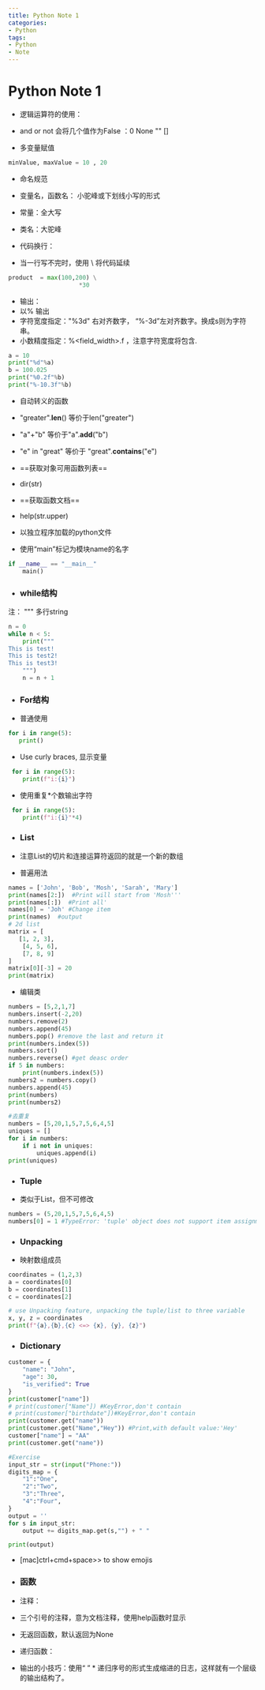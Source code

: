 ```yaml
---
title: Python Note 1
categories:
- Python
tags: 
- Python
- Note
---
```

# Python Note 1

+ 逻辑运算符的使用：
+ and or not 会将几个值作为False ：0 None "" []

+ 多变量赋值
```python
minValue, maxValue = 10 , 20
```

+ 命名规范
+ 变量名，函数名： 小驼峰或下划线小写的形式
+ 常量：全大写
+ 类名：大驼峰

+ 代码换行：
+ 当一行写不完时，使用 \ 将代码延续
```python
product  = max(100,200) \
					*30
```

+ 输出：
+ 以% 输出
+ 字符宽度指定："%3d" 右对齐数字， “%-3d”左对齐数字。换成s则为字符串。 
+ 小数精度指定：%<field_width>.<precision>f  ，注意字符宽度将包含.
```python
a = 10
print("%d"%a)
b = 100.025
print("%0.2f"%b)
print("%-10.3f"%b)
```

+ 自动转义的函数
+ "greater".__len__() 等价于len("greater")
+ "a"+"b" 等价于"a".__add__("b")
+ "e" in "great" 等价于 "great".__contains__("e")


+ ==获取对象可用函数列表==
+ dir(str) 

+ ==获取函数文档==
+ help(str.upper)

+ 以独立程序加载的python文件
+ 使用“main”标记为模块name的名字
```python
if __name__ == "__main__"
	main()
```

+ ### while结构
 注： """  多行string

```python
n = 0
while n < 5:
	print("""
This is test!
This is test2!
This is test3!
	""")
	n = n + 1
```

+ ### For结构
 * 普通使用
 
 ```python
 for i in range(5):
 	print()
 ```
 * Use curly braces, 显示变量

```python
 for i in range(5):
 	print(f"i:{i}")
 ```
 * 使用重复*个数输出字符

```python
 for i in range(5):
 	print(f"i:{i}"*4)
 ```

+ ### List
+ 注意List的切片和连接运算符返回的就是一个新的数组
* 普遍用法

```python
names = ['John', 'Bob', 'Mosh', 'Sarah', 'Mary']
print(names[2:])  #Print will start from 'Mosh'''
print(names[:])  #Print all'
names[0] = 'Joh' #Change item
print(names)  #output
# 2d list
matrix = [
   [1, 2, 3],
    [4, 5, 6],
    [7, 8, 9]
]
matrix[0][-3] = 20
print(matrix)
```

* 编辑类

```python
numbers = [5,2,1,7]
numbers.insert(-2,20)
numbers.remove(2)
numbers.append(45)
numbers.pop() #remove the last and return it
print(numbers.index(5))
numbers.sort()
numbers.reverse() #get deasc order
if 5 in numbers:
    print(numbers.index(5))
numbers2 = numbers.copy()
numbers.append(45)
print(numbers)
print(numbers2)

#去重复
numbers = [5,20,1,5,7,5,6,4,5]
uniques = []
for i in numbers:
    if i not in uniques:
        uniques.append(i)
print(uniques)
```

+ ### Tuple
+ 类似于List，但不可修改

```python
numbers = (5,20,1,5,7,5,6,4,5)
numbers[0] = 1 #TypeError: 'tuple' object does not support item assignment
```

+ ### Unpacking
+ 映射数组成员

```python
coordinates = (1,2,3)
a = coordinates[0]
b = coordinates[1]
c = coordinates[2]

# use Unpacking feature, unpacking the tuple/list to three variable
x, y, z = coordinates
print(f"{a},{b},{c} <=> {x}, {y}, {z}")
```

+ ### Dictionary

```python
customer = {
    "name": "John",
    "age": 30,
    "is_verified": True
}
print(customer["name"])
# print(customer["Name"]) #KeyError,don't contain
# print(customer["birthdate"])#KeyError,don't contain
print(customer.get("name"))
print(customer.get("Name","Hey")) #Print,with default value:'Hey'
customer["name"] = "AA"
print(customer.get("name"))

#Exercise
input_str = str(input("Phone:"))
digits_map = {
    "1":"One",
    "2":"Two",
    "3":"Three",
    "4":"Four",
}
output = ''
for s in input_str:
    output += digits_map.get(s,"") + " "

print(output)
```
+ [mac]ctrl+cmd+space>> to show emojis

+ ### 函数
+ 注释：
+ 三个引号的注释，意为文档注释，使用help函数时显示
+ 无返回函数，默认返回为None

+ 递归函数：
+ 输出的小技巧：使用“ ” * 递归序号的形式生成缩进的日志，这样就有一个层级的输出结构了。
